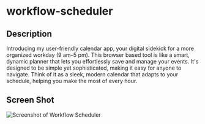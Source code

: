 # workflow-scheduler

## Description
Introducing my user-friendly calendar app, your digital sidekick for a more organized workday (9 am–5 pm). This browser based tool is like a smart, dynamic planner that lets you effortlessly save and manage your events. It's designed to be simple yet sophisticated, making it easy for anyone to navigate. Think of it as a sleek, modern calendar that adapts to your schedule, helping you make the most of every hour.

## Screen Shot
![Screenshot of Workflow Scheduler](./Screenshot%202023-11-21%20at%209.39.02 PM.png)